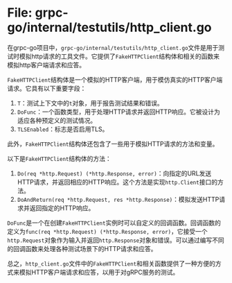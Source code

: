 # File: grpc-go/internal/testutils/http_client.go

在grpc-go项目中，`grpc-go/internal/testutils/http_client.go`文件是用于测试时模拟http请求的工具文件。它提供了`FakeHTTPClient`结构体和相关的函数来模拟http客户端请求和应答。

`FakeHTTPClient`结构体是一个模拟的HTTP客户端，用于模仿真实的HTTP客户端请求。它具有以下重要字段：

1. `T`：测试上下文中的`t`对象，用于报告测试结果和错误。
2. `DoFunc`：一个函数类型，用于处理HTTP请求并返回HTTP响应。它被设计为适应各种预定义的测试情况。
3. `TLSEnabled`：标志是否启用TLS。

此外，`FakeHTTPClient`结构体还包含了一些用于模拟HTTP请求的方法和变量。

以下是`FakeHTTPClient`结构体的方法：

1. `Do(req *http.Request) (*http.Response, error)`：向指定的URL发送HTTP请求，并返回相应的HTTP响应。这个方法是实现`http.Client`接口的方法。
2. `DoAndReturn(req *http.Request, res *http.Response)`：模拟发送HTTP请求并返回指定的HTTP响应。

`DoFunc`是一个在创建`FakeHTTPClient`实例时可以自定义的回调函数。回调函数的定义为`func(req *http.Request) (*http.Response, error)`，它接受一个`http.Request`对象作为输入并返回`http.Response`对象和错误。可以通过编写不同的回调函数来处理各种测试场景下的HTTP请求和应答。

总之，`http_client.go`文件中的`FakeHTTPClient`和相关函数提供了一种方便的方式来模拟HTTP客户端请求和应答，以用于对gRPC服务的测试。

